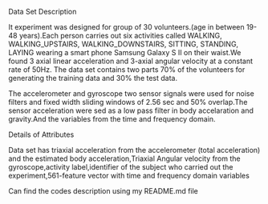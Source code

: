 Data Set Description

It experiment was designed for group of 30 volunteers.(age in between 19-48 years).Each person carries out six activities called WALKING, WALKING_UPSTAIRS, WALKING_DOWNSTAIRS, SITTING, STANDING, LAYING wearing a smart phone Samsung Galaxy S II on their waist.We found 3 axial linear acceleration and 3-axial angular velocity at a constant rate of 50Hz. The data set contains two parts 70% of the volunteers  for generating the training data and 30% the test data.

The accelerometer and gyroscope two sensor signals were used for noise filters and fixed width sliding windows of 2.56 sec and 50% overlap.The sensor acceleration were sed as a low pass filter in body accelaration and gravity.And the variables from the time and frequency domain.
 
 Details of Attributes
 
 Data set has triaxial acceleration from the accelerometer (total acceleration) and the estimated body acceleration,Triaxial Angular velocity from the gyroscope,activity label,identifier of the subject who carried out the experiment,561-feature vector with time and frequency domain variables
 
 Can find the codes description using my README.md file
